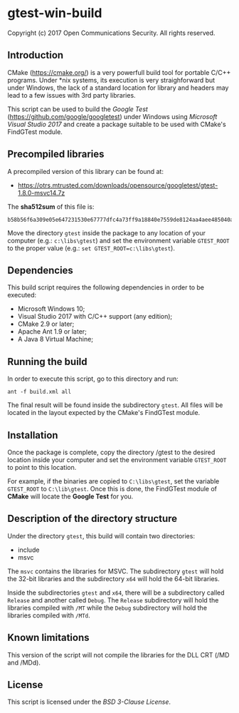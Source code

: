 # gtest-win-build
Copyright (c) 2017 Open Communications Security. All rights reserved.

## Introduction

CMake (https://cmake.org/) is a very powerfull build tool for portable C/C++
programs. Under *nix systems, its execution is very straighforward but under
Windows, the lack of a standard location for library and headers may lead to
a few issues with 3rd party libraries.

This script can be used to build the *Google Test*
(https://github.com/google/googletest) under Windows using
*Microsoft Visual Studio 2017* and create a package suitable to be used with
CMake's FindGTest module.

## Precompiled libraries

A precompiled version of this library can be found at:

*  https://otrs.mtrusted.com/downloads/opensource/googletest/gtest-1.8.0-msvc14.7z

The **sha512sum** of this file is:

```
b58b56f6a309e05e647231530e67777dfc4a73ff9a18840e7559de8124aa4aee485040a593e5415b350a5db7f94ecf8fa6d466ca38c42a9fbf6dd7f0ca7e6748
```

Move the directory ``gtest`` inside the package to any location of your computer
(e.g.: ``c:\libs\gtest``) and set the environment variable ``GTEST_ROOT`` to the
proper value (e.g.: ``set GTEST_ROOT=c:\libs\gtest``).

## Dependencies

This build script requires the following dependencies in order to be executed:

* Microsoft Windows 10;
* Visual Studio 2017 with C/C++ support (any edition);
* CMake 2.9 or later;
* Apache Ant 1.9 or later;
* A Java 8 Virtual Machine;

## Running the build

In order to execute this script, go to this directory and run:

```
ant -f build.xml all
```

The final result will be found inside the subdirectory ``gtest``. All files will
be located in the layout expected by the CMake's FindGTest module.

## Installation

Once the package is complete, copy the directory <project-home>/gtest to the
desired location inside your computer and set the environment variable
``GTEST_ROOT`` to point to this location.

For example, if the binaries are copied to ``C:\libs\gtest``, set the variable
``GTEST_ROOT`` to ``C:\lib\gtest``. Once this is done, the FindGTest module of
**CMake** will locate the **Google Test** for you.

## Description of the directory structure

Under the directory ``gtest``, this build will contain two directories:

* include
* msvc

The ``msvc`` contains the libraries for MSVC. The subdirectory ``gtest`` will
hold the 32-bit libraries and the subdirectory ``x64`` will hold the 64-bit
libraries.

Inside the subdirectories ``gtest`` and ``x64``, there will be a subdirectory
called ``Release`` and another called ``Debug``. The ``Release`` subdirectory
will hold the libraries compiled with  ``/MT`` while the ``Debug`` subdirectory
will hold the libraries compiled with ``/MTd``.

## Known limitations

This version of the script will not compile the libraries for the DLL CRT
(/MD and /MDd).

## License

This script is licensed under the *BSD 3-Clause License*.
